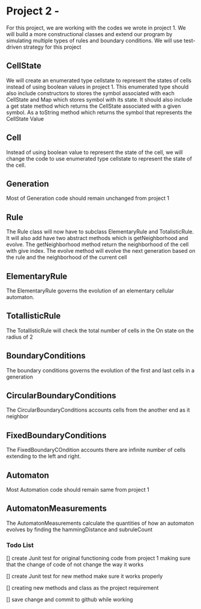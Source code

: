 # Project 2 - 
For this project, we are working with the codes we wrote in project 1. We will build a more constructional classes and extend our program by simulating multiple types of rules and boundary conditions. We will use test-driven strategy for this project

## CellState
We will create an enumerated type cellstate to represent the states of cells instead of using boolean values in project 1. This enumerated type should also include constructors to stores the symbol associated with each CellState and Map which stores symbol with its state. It should also include a get state method which returns the CellState associated with a given symbol. As a toString method which returns the symbol that represents the CellState Value

## Cell
Instead of using boolean value to represent the state of the cell, we will change the code to use enumerated type cellstate to represent the state of the cell.

## Generation
Most of Generation code should remain unchanged from project 1

## Rule
The Rule class will now have to subclass ElementaryRule and TotalisticRule. It will also add have two abstract methods which is getNeighborhood and evolve. The getNeighborhood method return the neighborhood of the cell with give index. The evolve method will evolve the next generation based on the rule and the neighborhood of the current cell

## ElementaryRule
The ElementaryRule governs the evolution of an elementary cellular automaton.

## TotallisticRule
The TotallisticRule will check the total number of cells in the On state on the radius of 2

## BoundaryConditions
The boundary conditions governs the evolution of the first and last cells in a generation

## CircularBoundaryConditions
The CircularBoundaryConditions accounts cells from the another end as it neighbor

## FixedBoundaryConditions
The FixedBoundaryCOndition accounts there are infinite number of cells extending to the left and right.

## Automaton
Most Automation code should remain same from project 1

## AutomatonMeasurements
The AutomatonMeasurements calculate the quantities of how an automaton evolves by finding the hammingDistance and subruleCount

### Todo List
[] create Junit test for original functioning code from project 1 making sure that the change of code of not change the way it works

[] create Junit test for new method make sure it works properly

[] creating new methods and class as the project requirement

[] save change and commit to github while working


